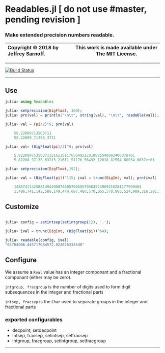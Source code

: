 # Readables.jl    [ do not use #master, pending revision ]
### Make extended precision numbers readable.

| Copyright © 2018 by Jeffrey Sarnoff.  | This work is made available under The MIT License. |
|:--------------------------------------|:------------------------------------------------:|


-----

[![Build Status](https://travis-ci.org/JeffreySarnoff/TimesDates.jl.svg?branch=master)](https://travis-ci.org/JeffreySarnoff/Readables.jl)
 
----


## Use

```julia
julia> using Readables

julia> setprecision(BigFloat, 160);
julia> prn(val) = println("\n\t", string(val), "\n\t", readable(val));

julia> val = (pi/2)^9; prn(val)

	58.22089713563711
	58.22089_71356_3711

julia> val= (BigFloat(pi)/2)^9; prn(val)

	5.8220897135637132161151176564921201882554800340637e+01
	5.82208_97135_63713_21611_51176_56492_12018_82554_80034_0637e+01

julia> setprecision(BigFloat,192);

julia> val = (BigFloat(pi))^115; ival = trunc(BigInt, val); prn(ival)

	1486741142588149449007460570055579083524909316281177999404
	1,486,741,142,588,149,449,007,460,570,055,579,083,524,909,316,281,177,999,404

```

## Customize

```julia

julia> config = setintsep(setintgroup(12), '.');

julia> ival = trunc(BigInt, (BigFloat(pi))^64);

julia> readable(config, ival)
"65704006.445717084572.022626334540"
```

## Configure

We assume a `Real` value has an integer componant and a fractional componant (either may be zero).

`intgroup, fracgroup` is the number of digits used to form digit subsequences in the integer and fractional parts

`intsep, fracsep` is the `Char` used to separate groups in the integer and fractional parts

### exported configurables

- decpoint, setdecpoint
- intsep, fracsep, setintsep, setfracsep
- intgroup, fracgroup, setintgroup, setfracgroup


----
